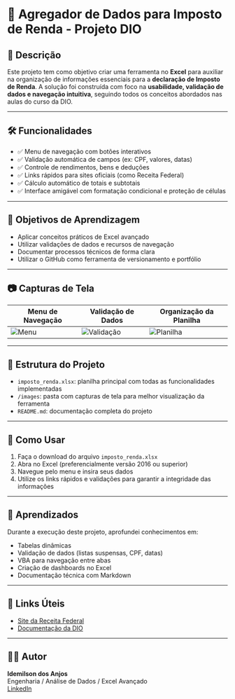 # 🧾 Agregador de Dados para Imposto de Renda - Projeto DIO

## 📌 Descrição

Este projeto tem como objetivo criar uma ferramenta no **Excel** para auxiliar na organização de informações essenciais para a **declaração de Imposto de Renda**. A solução foi construída com foco na **usabilidade, validação de dados e navegação intuitiva**, seguindo todos os conceitos abordados nas aulas do curso da DIO.

---

## 🛠️ Funcionalidades

- ✅ Menu de navegação com botões interativos
- ✅ Validação automática de campos (ex: CPF, valores, datas)
- ✅ Controle de rendimentos, bens e deduções
- ✅ Links rápidos para sites oficiais (como Receita Federal)
- ✅ Cálculo automático de totais e subtotais
- ✅ Interface amigável com formatação condicional e proteção de células

---

## 🎯 Objetivos de Aprendizagem

- Aplicar conceitos práticos de Excel avançado
- Utilizar validações de dados e recursos de navegação
- Documentar processos técnicos de forma clara
- Utilizar o GitHub como ferramenta de versionamento e portfólio

---

## 📷 Capturas de Tela

| Menu de Navegação | Validação de Dados | Organização da Planilha |
|-------------------|---------------------|--------------------------|
| ![Menu](./images/menu-navegacao.png) | ![Validação](./images/validacoes.png) | ![Planilha](./images/planilha-dados.png) |

---

## 📂 Estrutura do Projeto

- `imposto_renda.xlsx`: planilha principal com todas as funcionalidades implementadas
- `/images`: pasta com capturas de tela para melhor visualização da ferramenta
- `README.md`: documentação completa do projeto

---

## 🚀 Como Usar

1. Faça o download do arquivo `imposto_renda.xlsx`
2. Abra no Excel (preferencialmente versão 2016 ou superior)
3. Navegue pelo menu e insira seus dados
4. Utilize os links rápidos e validações para garantir a integridade das informações

---

## 🧠 Aprendizados

Durante a execução deste projeto, aprofundei conhecimentos em:

- Tabelas dinâmicas
- Validação de dados (listas suspensas, CPF, datas)
- VBA para navegação entre abas
- Criação de dashboards no Excel
- Documentação técnica com Markdown

---

## 📎 Links Úteis

- [Site da Receita Federal](https://www.gov.br/receitafederal/)
- [Documentação da DIO](https://www.dio.me/)


---

## 👨‍💻 Autor

**Idemilson dos Anjos**  
Engenharia / Análise de Dados / Excel Avançado  
[LinkedIn](https://www.linkedin.com/in/idemilson-silva-bb56b2b7/)  
